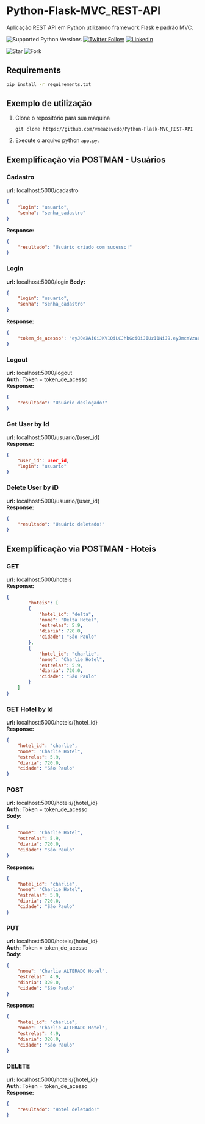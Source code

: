 # Python-Flask-MVC_REST-API
Aplicação REST API em Python utilizando framework Flask e padrão MVC.

![Supported Python Versions](https://img.shields.io/pypi/pyversions/rich/10.11.0) [![Twitter Follow](https://img.shields.io/twitter/follow/vmeazevedo.svg?style=social)](https://twitter.com/vmeazevedo) [![LinkedIn](https://img.shields.io/badge/LinkedIn-Vinícius_Azevedo%20-blue)](https://www.linkedin.com/in/vin%C3%ADcius-azevedo-45180ab2/)

![Star](https://img.shields.io/github/stars/vmeazevedo/Python-Flask-MVC_REST-API?style=social)
![Fork](https://img.shields.io/github/forks/vmeazevedo/Python-Flask-MVC_REST-API?label=Fork&style=social)

## Requirements

```sh
pip install -r requirements.txt
```

## Exemplo de utilização

1. Clone o repositório para sua máquina

   ``
   git clone https://github.com/vmeazevedo/Python-Flask-MVC_REST-API
   ``
2. Execute o arquivo python ``app.py``.


## Exemplificação via POSTMAN - Usuários

### Cadastro
**url:** localhost:5000/cadastro
```json
{
    "login": "usuario",
    "senha": "senha_cadastro" 
}
```
**Response:**
```json
{
    "resultado": "Usuário criado com sucesso!"
}
```

### Login
**url:** localhost:5000/login
**Body:**
```json
{
    "login": "usuario",
    "senha": "senha_cadastro" 
}
```
**Response:**
```json
{
    "token_de_acesso": "eyJ0eXAiOiJKV1QiLCJhbGciOiJIUzI1NiJ9.eyJmcmVzaCI6ZmFsc2UsImlhdCI6MTY1MDA0MDY4OCwianRpIjoiODV"
}
```

### Logout
**url:** localhost:5000/logout </br>
**Auth:** <Bearer Token> Token = token_de_acesso </br>
**Response:**
```json
{
    "resultado": "Usuário deslogado!"
}
```

### Get User by Id
**url:** localhost:5000/usuario/{user_id} </br>
**Response:**
```json
{
    "user_id": user_id,
    "login": "usuario"
}
```

### Delete User by iD
**url:** localhost:5000/usuario/{user_id} </br>
**Response:**
```json
{
    "resultado": "Usuário deletado!"
}
```

## Exemplificação via POSTMAN - Hoteis
### GET
**url:** localhost:5000/hoteis </br>
**Response:** </br>
```json
{
        "hoteis": [
        {
            "hotel_id": "delta",
            "nome": "Delta Hotel",
            "estrelas": 5.9,
            "diaria": 720.0,
            "cidade": "São Paulo"
        },
        {
            "hotel_id": "charlie",
            "nome": "Charlie Hotel",
            "estrelas": 5.9,
            "diaria": 720.0,
            "cidade": "São Paulo"
        }
    ]
}
```

### GET Hotel by Id
**url:** localhost:5000/hoteis/{hotel_id} </br>
**Response:** </br>
```json
{
    "hotel_id": "charlie",
    "nome": "Charlie Hotel",
    "estrelas": 5.9,
    "diaria": 720.0,
    "cidade": "São Paulo"
}
```

### POST
**url:** localhost:5000/hoteis/{hotel_id} </br>
**Auth:** <Bearer Token> Token = token_de_acesso </br>
**Body:** </br>
```json
{
    "nome": "Charlie Hotel",
    "estrelas": 5.9,
    "diaria": 720.0,
    "cidade": "São Paulo"
}
```
**Response:**
```json
{
    "hotel_id": "charlie",
    "nome": "Charlie Hotel",
    "estrelas": 5.9,
    "diaria": 720.0,
    "cidade": "São Paulo"
}
```

### PUT
**url:** localhost:5000/hoteis/{hotel_id} </br>
**Auth:** <Bearer Token> Token = token_de_acesso </br>
**Body:** </br>
```json
{
    "nome": "Charlie ALTERADO Hotel",
    "estrelas": 4.9,
    "diaria": 320.0,
    "cidade": "São Paulo"
}
```
**Response:**
```json
{
    "hotel_id": "charlie",
    "nome": "Charlie ALTERADO Hotel",
    "estrelas": 4.9,
    "diaria": 320.0,
    "cidade": "São Paulo"
}
```

### DELETE
**url:** localhost:5000/hoteis/{hotel_id} </br>
**Auth:** <Bearer Token> Token = token_de_acesso </br>
**Response:**
```json
{
    "resultado": "Hotel deletado!"
}
```
